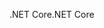 <span data-ttu-id="f2f5f-101">.NET Core</span><span class="sxs-lookup"><span data-stu-id="f2f5f-101">.NET Core</span></span>